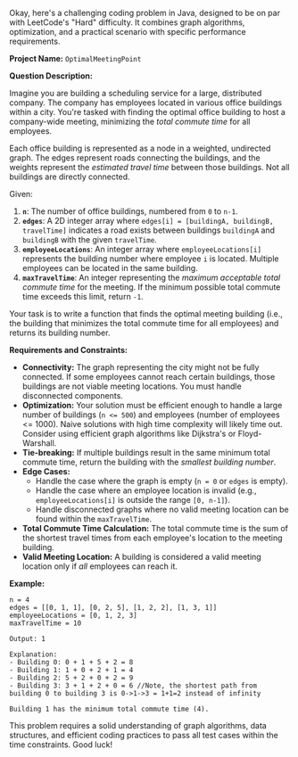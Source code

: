 Okay, here's a challenging coding problem in Java, designed to be on par with LeetCode's "Hard" difficulty.  It combines graph algorithms, optimization, and a practical scenario with specific performance requirements.

**Project Name:** `OptimalMeetingPoint`

**Question Description:**

Imagine you are building a scheduling service for a large, distributed company. The company has employees located in various office buildings within a city. You're tasked with finding the optimal office building to host a company-wide meeting, minimizing the *total commute time* for all employees.

Each office building is represented as a node in a weighted, undirected graph. The edges represent roads connecting the buildings, and the weights represent the *estimated travel time* between those buildings. Not all buildings are directly connected.

Given:

1.  **`n`**: The number of office buildings, numbered from `0` to `n-1`.
2.  **`edges`**: A 2D integer array where `edges[i] = [buildingA, buildingB, travelTime]` indicates a road exists between buildings `buildingA` and `buildingB` with the given `travelTime`.
3.  **`employeeLocations`**: An integer array where `employeeLocations[i]` represents the building number where employee `i` is located.  Multiple employees can be located in the same building.
4.  **`maxTravelTime`**: An integer representing the *maximum acceptable total commute time* for the meeting. If the minimum possible total commute time exceeds this limit, return `-1`.

Your task is to write a function that finds the optimal meeting building (i.e., the building that minimizes the total commute time for all employees) and returns its building number.

**Requirements and Constraints:**

*   **Connectivity:** The graph representing the city might not be fully connected. If some employees cannot reach certain buildings, those buildings are not viable meeting locations. You must handle disconnected components.
*   **Optimization:** Your solution must be efficient enough to handle a large number of buildings (`n <= 500`) and employees (number of employees <= 1000).  Naive solutions with high time complexity will likely time out.  Consider using efficient graph algorithms like Dijkstra's or Floyd-Warshall.
*   **Tie-breaking:** If multiple buildings result in the same minimum total commute time, return the building with the *smallest building number*.
*   **Edge Cases:**
    *   Handle the case where the graph is empty (`n = 0` or `edges` is empty).
    *   Handle the case where an employee location is invalid (e.g., `employeeLocations[i]` is outside the range `[0, n-1]`).
    *   Handle disconnected graphs where no valid meeting location can be found within the `maxTravelTime`.
*   **Total Commute Time Calculation:** The total commute time is the sum of the shortest travel times from each employee's location to the meeting building.
*   **Valid Meeting Location:** A building is considered a valid meeting location only if *all* employees can reach it.

**Example:**

```
n = 4
edges = [[0, 1, 1], [0, 2, 5], [1, 2, 2], [1, 3, 1]]
employeeLocations = [0, 1, 2, 3]
maxTravelTime = 10

Output: 1

Explanation:
- Building 0: 0 + 1 + 5 + 2 = 8
- Building 1: 1 + 0 + 2 + 1 = 4
- Building 2: 5 + 2 + 0 + 2 = 9
- Building 3: 3 + 1 + 2 + 0 = 6 //Note, the shortest path from building 0 to building 3 is 0->1->3 = 1+1=2 instead of infinity

Building 1 has the minimum total commute time (4).

```

This problem requires a solid understanding of graph algorithms, data structures, and efficient coding practices to pass all test cases within the time constraints. Good luck!
